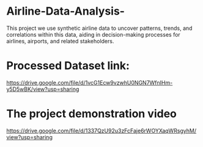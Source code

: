 # Airline-Data-Analysis-
This project we use synthetic airline data to uncover patterns, trends, and correlations within this data, aiding in decision-making processes for airlines, airports, and related stakeholders.

# Processed Dataset link:
https://drive.google.com/file/d/1vcG1Ecw9vzwhU0NGN7WfnIHm-y5D5wBK/view?usp=sharing


# The project demonstration video 
https://drive.google.com/file/d/1337QzU92u3zFcFaje6rWOYXaqWRsgyhM/view?usp=sharing


